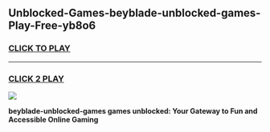 
## Unblocked-Games-beyblade-unblocked-games-Play-Free-yb8o6
<h3>
<a href="https://premium76.site?title=beyblade-unblocked-games&ref=10A">CLICK TO PLAY</a></h3>
<hr>

<h3>
<a href="https://premium76.site?title=beyblade-unblocked-games&ref=10A">CLICK 2 PLAY</a>
  
</h3>

<a href="https://premium76.site?title=beyblade-unblocked-games&ref=10A"><img src="https://clearcache.store/games.png"></a>


**beyblade-unblocked-games games unblocked: Your Gateway to Fun and Accessible Online Gaming**
